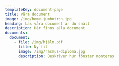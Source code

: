 ```yaml
---
templateKey: document-page
title: Våra document
image: /img/home-jumbotron.jpg
heading: Läs våra document är du snäll
description: Här finns alla document
documents:
  document:
    - file: /img/hjälm.pdf
      title: Ny fil
      image: /img/rasmus-diploma.jpg
      description: Beskriver hur fönster monteras
---
```


